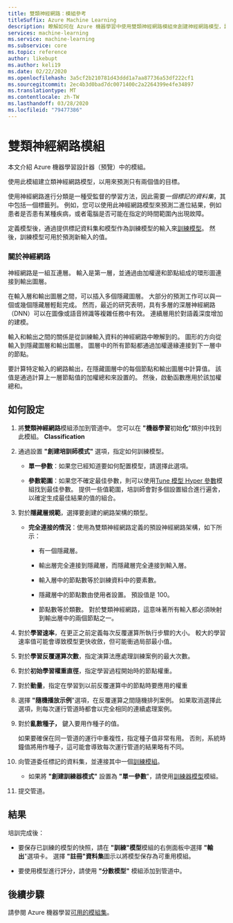 ```yaml
---
title: 雙類神經網路：模組參考
titleSuffix: Azure Machine Learning
description: 瞭解如何在 Azure 機器學習中使用雙類神經網路模組來創建神經網路模型，該模型可用於預測只有兩個值的目標。
services: machine-learning
ms.service: machine-learning
ms.subservice: core
ms.topic: reference
author: likebupt
ms.author: keli19
ms.date: 02/22/2020
ms.openlocfilehash: 3a5cf2b210781d43ddd1a7aa87736a53df222cf1
ms.sourcegitcommit: 2ec4b3d0bad7dc0071400c2a2264399e4fe34897
ms.translationtype: MT
ms.contentlocale: zh-TW
ms.lasthandoff: 03/28/2020
ms.locfileid: "79477386"
---
```

# <a name="two-class-neural-network-module"></a>雙類神經網路模組

本文介紹 Azure 機器學習設計器（預覽）中的模組。

使用此模組建立類神經網路模型，以用來預測只有兩個值的目標。

使用神經網路進行分類是一種受監督的學習方法，因此需要*一個標記的資料集*，其中包括一個標籤列。 例如，您可以使用此神經網路模型來預測二進位結果，例如患者是否患有某種疾病，或者電腦是否可能在指定的時間範圍內出現故障。  

定義模型後，通過提供標記資料集和模型作為訓練模型的輸入來[訓練模型](./train-model.md)。 然後，訓練模型可用於預測新輸入的值。

### <a name="more-about-neural-networks"></a>關於神經網路

神經網路是一組互連層。 輸入是第一層，並通過由加權邊和節點組成的環形圖連接到輸出圖層。

在輸入層和輸出圖層之間，可以插入多個隱藏圖層。 大部分的預測工作可以與一個或幾個隱藏層輕鬆完成。 然而，最近的研究表明，具有多層的深層神經網路（DNN）可以在圖像或語音辨識等複雜任務中有效。 連續層用於對語義深度增加的建模。

輸入和輸出之間的關係是從訓練輸入資料的神經網路中瞭解到的。 圖形的方向從輸入到隱藏圖層和輸出圖層。 圖層中的所有節點都通過加權邊緣連接到下一層中的節點。

要計算特定輸入的網路輸出，在隱藏圖層中的每個節點和輸出圖層中計算值。 該值是通過計算上一層節點值的加權總和來設置的。 然後，啟動函數應用於該加權總和。
  
## <a name="how-to-configure"></a>如何設定

1.  將**雙類神經網路**模組添加到管道中。 您可以在 **"機器學習**初始**化**"類別中找到此模組。 **Classification**  
  
2.  通過設置 **"創建培訓師模式"** 選項，指定如何訓練模型。  
  
    -   **單一參數**：如果您已經知道要如何配置模型，請選擇此選項。

    -   **參數範圍**：如果您不確定最佳參數，則可以使用[Tune 模型 Hyper 參數](tune-model-hyperparameters.md)模組找到最佳參數。 提供一些值範圍，培訓師會對多個設置組合進行遍舍，以確定生成最佳結果的值的組合。  

3.  對於**隱藏層規範**，選擇要創建的網路架構的類型。  
  
    -   **完全連接的情況**：使用為雙類神經網路定義的預設神經網路架構，如下所示：
  
        -   有一個隱藏層。
  
        -   輸出層完全連接到隱藏層，而隱藏層完全連接到輸入層。
  
        -   輸入層中的節點數等於訓練資料中的要素數。
  
        -   隱藏層中的節點數由使用者設置。 預設值是 100。
  
        -   節點數等於類數。 對於雙類神經網路，這意味著所有輸入都必須映射到輸出層中的兩個節點之一。

5.  對於**學習速率**，在更正之前定義每次反覆運算所執行步驟的大小。 較大的學習速率值可能會導致模型更快收斂，但可能衝過局部最小值。

6.  對於**學習反覆運算次數**，指定演算法應處理訓練案例的最大次數。

7.  對於**初始學習權重直徑**，指定學習過程開始時的節點權重。

8.  對於**動量**，指定在學習到以前反覆運算中的節點時要應用的權重  

10. 選擇 **"隨機播放示例**"選項，在反覆運算之間隨機排列案例。 如果取消選擇此選項，則每次運行管道時都會以完全相同的連續處理案例。
  
11. 對於**亂數種子，** 鍵入要用作種子的值。
  
     如果要確保在同一管道的運行中重複性，指定種子值非常有用。  否則，系統時鐘值將用作種子，這可能會導致每次運行管道的結果略有不同。
  
13. 向管道委任標記的資料集，並連接其中一個[訓練模組](module-reference.md)。  
  
    -   如果將 **"創建訓練器模式"** 設置為 **"單一參數**"，請使用[訓練器模型](train-model.md)模組。  
  
14. 提交管道。

## <a name="results"></a>結果

培訓完成後：

+ 要保存已訓練的模型的快照，請在 **"訓練"模型**模組的右側面板中選擇 **"輸出**"選項卡。 選擇 **"註冊"資料集**圖示以將模型保存為可重用模組。

+ 要使用模型進行評分，請使用 **"分數模型"** 模組添加到管道中。


## <a name="next-steps"></a>後續步驟

請參閱 Azure 機器學習[可用的模組集](module-reference.md)。 
